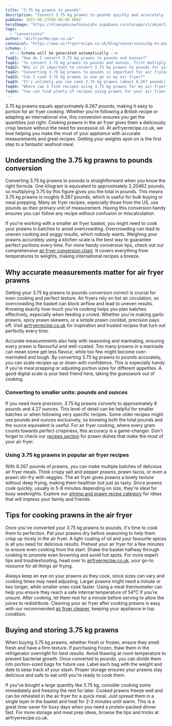 ```yaml
---
title: "3.75 kg prawns to pounds"
description: "Convert 3.75 kg prawns to pounds quickly and accurately for perfect air fryer portions. Get cooking tips and recipes for delicious results."
pubDate: 2025-08-23T00:00:00.000Z
heroImage: "https://klueoymssxwfnxsvcyhv.supabase.co/storage/v1/object/public/Shmucket/3-75-kg-prawns-to-pounds.webp"
tags:
  - "conversions"
author: "AirFryerRecipe.co.uk"
canonical: "https://www.airfryerrecipe.co.uk/blog/conversions/kg-to-pounds/3-75-kg-prawns-to-pounds"
schema: |
  <!-- Schema will be generated automatically -->
faqQ1: "How do I convert 3.75 kg prawns to pounds and ounces?"
faqA1: "To convert 3.75 kg prawns to pounds and ounces, first multiply 3.75 by 2.20462 to get the total pounds (approximately 8.267). Then, take the decimal part (0.267) and multiply it by 16 to get the ounces, which is about 4.27 ounces. So, 3.75 kg prawns is roughly 8 pounds and 4.27 ounces. This level of detail is handy for precise recipe following or when dividing into smaller portions for air frying."
faqQ2: "Why is it important to convert 3.75 kg prawns to pounds for air frying?"
faqA2: "Converting 3.75 kg prawns to pounds is important for air frying because accurate measurements ensure even cooking and prevent overcrowding. Air fryers rely on hot air circulation, so too many prawns in the basket can block airflow and lead to uneven results. Knowing the weight in pounds helps you portion correctly, especially if following American recipes that use imperial units. It also aids in scaling marinades and seasonings properly for consistent flavour throughout."
faqQ3: "Can I cook 3.75 kg prawns in one go in my air fryer?"
faqA3: "It's unlikely you can cook 3.75 kg prawns (about 8.267 pounds) in one go in a standard home air fryer. Most air fryer baskets have a capacity of 1-2 kg, so you would need to cook in multiple batches. Overcrowding the basket prevents proper air circulation, resulting in steamed rather than crispy prawns. For best results, cook in single layers, shaking the basket halfway through. This ensures each prawn cooks evenly and gets that desirable crisp texture."
faqQ4: "Where can I find recipes using 3.75 kg prawns for my air fryer?"
faqA4: "You can find plenty of recipes using prawns for your air fryer at airfryerrecipe.co.uk. Our shrimp and prawn category offers ideas like garlic prawns, spicy skewers, and prawn tacos tailored for air frying. Since 3.75 kg is a larger quantity, you can try multiple recipes or batch cook for meal prep. Remember to adjust cooking times based on prawn size and your specific air fryer model for the best results every time."
---
```

<p>3.75 kg prawns equals approximately 8.267 pounds, making it easy to portion for air fryer cooking. Whether you're following a British recipe or adapting an international one, this conversion ensures you get the quantities just right. Cooking prawns in the air fryer gives them a deliciously crisp texture without the need for excessive oil. At airfryerrecipe.co.uk, we love helping you make the most of your appliance with accurate measurements and great recipes. Getting your weights spot-on is the first step to a fantastic seafood meal.</p>

<h2>Understanding the 3.75 kg prawns to pounds conversion</h2>
<p>Converting 3.75 kg prawns to pounds is straightforward when you know the right formula. One kilogram is equivalent to approximately 2.20462 pounds, so multiplying 3.75 by this figure gives you the total in pounds. This means 3.75 kg prawns is roughly 8.267 pounds, which is useful for bulk buying or meal prepping. Many air fryer recipes, especially those from the US, use pounds as their primary unit of measurement. Having this conversion handy ensures you can follow any recipe without confusion or miscalculation.</p>
<p>If you're working with a smaller air fryer basket, you might need to cook your prawns in batches to avoid overcrowding. Overcrowding can lead to uneven cooking and soggy results, which nobody wants. Weighing your prawns accurately using a kitchen scale is the best way to guarantee perfect portions every time. For more handy conversion tips, check out our comprehensive <a href="https://www.airfryerrecipe.co.uk/air-fryer-conversion-chart">air fryer conversion chart</a>. It covers everything from temperatures to weights, making international recipes a breeze.</p>

<h2>Why accurate measurements matter for air fryer prawns</h2>
<p>Getting your 3.75 kg prawns to pounds conversion correct is crucial for even cooking and perfect texture. Air fryers rely on hot air circulation, so overcrowding the basket can block airflow and lead to uneven results. Knowing exactly how much you're cooking helps you plan batches effectively, especially when feeding a crowd. Whether you're making garlic prawns, spicy prawn skewers, or a simple prawn cocktail, precision pays off. Visit <a href="https://www.airfryerrecipe.co.uk">airfryerrecipe.co.uk</a> for inspiration and trusted recipes that turn out perfectly every time.</p>
<p>Accurate measurements also help with seasoning and marinating, ensuring every prawn is flavourful and well-coated. Too many prawns in a marinade can mean some get less flavour, while too few might become over-marinated and tough. By converting 3.75 kg prawns to pounds accurately, you can scale recipes up or down with confidence. This is especially handy if you're meal prepping or adjusting portion sizes for different appetites. A good digital scale is your best friend here, taking the guesswork out of cooking.</p>

<h3>Converting to smaller units: pounds and ounces</h3>
<p>If you need more precision, 3.75 kg prawns converts to approximately 8 pounds and 4.27 ounces. This level of detail can be helpful for smaller batches or when following very specific recipes. Some older recipes might use pounds and ounces exclusively, so knowing both the total pounds and the ounce equivalent is useful. For air fryer cooking, where every gram counts towards perfect crispiness, this accuracy is a game-changer. Don't forget to check our <a href="https://www.airfryerrecipe.co.uk/recipes">recipes section</a> for prawn dishes that make the most of your air fryer.</p>

<h3>Using 3.75 kg prawns in popular air fryer recipes</h3>
<p>With 8.267 pounds of prawns, you can make multiple batches of delicious air fryer meals. Think crispy salt and pepper prawns, prawn tacos, or even a prawn stir-fry with veggies. The air fryer gives prawns a lovely texture without deep frying, making them healthier but just as tasty. Since prawns cook quickly, usually in 5-8 minutes depending on size, they're ideal for busy weeknights. Explore our <a href="https://www.airfryerrecipe.co.uk/recipe-category/shrimp">shrimp and prawn recipe category</a> for ideas that will impress your family and friends.</p>

<h2>Tips for cooking prawns in the air fryer</h2>
<p>Once you've converted your 3.75 kg prawns to pounds, it's time to cook them to perfection. Pat your prawns dry before seasoning to help them crisp up nicely in the air fryer. A light coating of oil and your favourite spices is all you need for delicious results. Preheat your air fryer for a few minutes to ensure even cooking from the start. Shake the basket halfway through cooking to promote even browning and avoid hot spots. For more expert tips and troubleshooting, head over to <a href="https://www.airfryerrecipe.co.uk">airfryerrecipe.co.uk</a>, your go-to resource for all things air frying.</p>
<p>Always keep an eye on your prawns as they cook, since sizes can vary and cooking times may need adjusting. Larger prawns might need a minute or two longer, while smaller ones cook faster. Using a meat thermometer can help you ensure they reach a safe internal temperature of 54°C if you're unsure. After cooking, let them rest for a minute before serving to allow the juices to redistribute. Cleaning your air fryer after cooking prawns is easy with our recommended <a href="https://www.airfryerrecipe.co.uk/air-fryer-cleaner">air fryer cleaner</a>, keeping your appliance in top condition.</p>

<h2>Buying and storing 3.75 kg prawns</h2>
<p>When buying 3.75 kg prawns, whether fresh or frozen, ensure they smell fresh and have a firm texture. If purchasing frozen, thaw them in the refrigerator overnight for best results. Avoid thawing at room temperature to prevent bacterial growth. Once converted to pounds, you can divide them into portion-sized bags for future use. Label each bag with the weight and date to keep track of your stash. Proper storage ensures your prawns stay delicious and safe to eat until you're ready to cook them.</p>
<p>If you've bought a large quantity like 3.75 kg, consider cooking some immediately and freezing the rest for later. Cooked prawns freeze well and can be reheated in the air fryer for a quick meal. Just spread them in a single layer in the basket and heat for 2-3 minutes until warm. This is a great time-saver for busy days when you need a protein-packed dinner fast. For more storage and meal prep ideas, browse the tips and tricks at airfryerrecipe.co.uk.</p>
